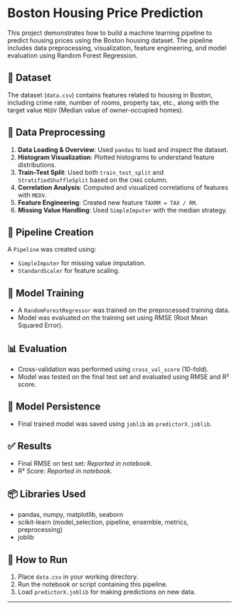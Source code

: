 
# Boston Housing Price Prediction

This project demonstrates how to build a machine learning pipeline to predict housing prices using the Boston housing dataset. The pipeline includes data preprocessing, visualization, feature engineering, and model evaluation using Random Forest Regression.

## 📁 Dataset
The dataset (`data.csv`) contains features related to housing in Boston, including crime rate, number of rooms, property tax, etc., along with the target value `MEDV` (Median value of owner-occupied homes).

## 🧹 Data Preprocessing
1. **Data Loading & Overview**: Used `pandas` to load and inspect the dataset.
2. **Histogram Visualization**: Plotted histograms to understand feature distributions.
3. **Train-Test Split**: Used both `train_test_split` and `StratifiedShuffleSplit` based on the `CHAS` column.
4. **Correlation Analysis**: Computed and visualized correlations of features with `MEDV`.
5. **Feature Engineering**: Created new feature `TAXRM = TAX / RM`.
6. **Missing Value Handling**: Used `SimpleImputer` with the median strategy.

## 🔧 Pipeline Creation
A `Pipeline` was created using:
- `SimpleImputer` for missing value imputation.
- `StandardScaler` for feature scaling.

## 🧠 Model Training
- A `RandomForestRegressor` was trained on the preprocessed training data.
- Model was evaluated on the training set using RMSE (Root Mean Squared Error).

## 📊 Evaluation
- Cross-validation was performed using `cross_val_score` (10-fold).
- Model was tested on the final test set and evaluated using RMSE and R² score.

## 💾 Model Persistence
- Final trained model was saved using `joblib` as `predictorX.joblib`.

## ✅ Results
- Final RMSE on test set: *Reported in notebook*.
- R² Score: *Reported in notebook*.

## 📦 Libraries Used
- pandas, numpy, matplotlib, seaborn
- scikit-learn (model_selection, pipeline, ensemble, metrics, preprocessing)
- joblib

## 📌 How to Run
1. Place `data.csv` in your working directory.
2. Run the notebook or script containing this pipeline.
3. Load `predictorX.joblib` for making predictions on new data.

---